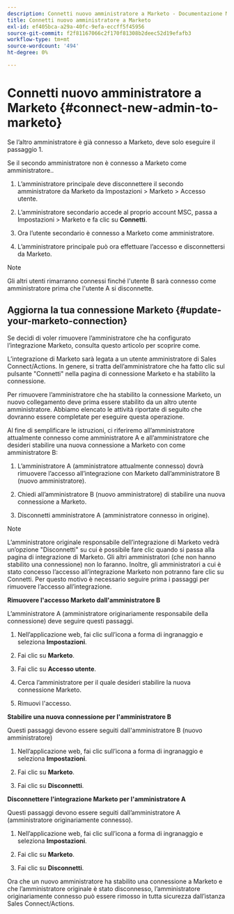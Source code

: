 ```yaml
---
description: Connetti nuovo amministratore a Marketo - Documentazione Marketo - Documentazione del prodotto
title: Connetti nuovo amministratore a Marketo
exl-id: ef405bca-a29a-40fc-9efa-eccff5f45956
source-git-commit: f2f81167066c2f170f81308b2deec52d19efafb3
workflow-type: tm+mt
source-wordcount: '494'
ht-degree: 0%

---
```


# Connetti nuovo amministratore a Marketo {#connect-new-admin-to-marketo}

Se l’altro amministratore è già connesso a Marketo, deve solo eseguire il passaggio 1.

Se il secondo amministratore non è connesso a Marketo come amministratore..

1. L’amministratore principale deve disconnettere il secondo amministratore da Marketo da Impostazioni > Marketo > Accesso utente.

1. L’amministratore secondario accede al proprio account MSC, passa a Impostazioni > Marketo e fa clic su **Connetti**.

1. Ora l’utente secondario è connesso a Marketo come amministratore.

1. L’amministratore principale può ora effettuare l’accesso e disconnettersi da Marketo.

>[!NOTE]
>
>Gli altri utenti rimarranno connessi finché l&#39;utente B sarà connesso come amministratore prima che l&#39;utente A si disconnette.

## Aggiorna la tua connessione Marketo {#update-your-marketo-connection}

Se decidi di voler rimuovere l’amministratore che ha configurato l’integrazione Marketo, consulta questo articolo per scoprire come.

L’integrazione di Marketo sarà legata a un utente amministratore di Sales Connect/Actions. In genere, si tratta dell’amministratore che ha fatto clic sul pulsante &quot;Connetti&quot; nella pagina di connessione Marketo e ha stabilito la connessione.

Per rimuovere l’amministratore che ha stabilito la connessione Marketo, un nuovo collegamento deve prima essere stabilito da un altro utente amministratore. Abbiamo elencato le attività riportate di seguito che dovranno essere completate per eseguire questa operazione.

Al fine di semplificare le istruzioni, ci riferiremo all’amministratore attualmente connesso come amministratore A e all’amministratore che desideri stabilire una nuova connessione a Marketo con come amministratore B:

1. L’amministratore A (amministratore attualmente connesso) dovrà rimuovere l’accesso all’integrazione con Marketo dall’amministratore B (nuovo amministratore).

1. Chiedi all’amministratore B (nuovo amministratore) di stabilire una nuova connessione a Marketo.

1. Disconnetti amministratore A (amministratore connesso in origine).

>[!NOTE]
>
>L’amministratore originale responsabile dell’integrazione di Marketo vedrà un’opzione &quot;Disconnetti&quot; su cui è possibile fare clic quando si passa alla pagina di integrazione di Marketo. Gli altri amministratori (che non hanno stabilito una connessione) non lo faranno. Inoltre, gli amministratori a cui è stato concesso l’accesso all’integrazione Marketo non potranno fare clic su Connetti. Per questo motivo è necessario seguire prima i passaggi per rimuovere l’accesso all’integrazione.

**Rimuovere l&#39;accesso Marketo dall&#39;amministratore B**

L’amministratore A (amministratore originariamente responsabile della connessione) deve seguire questi passaggi.

1. Nell’applicazione web, fai clic sull’icona a forma di ingranaggio e seleziona **Impostazioni**.

1. Fai clic su **Marketo**.

1. Fai clic su **Accesso utente**.

1. Cerca l’amministratore per il quale desideri stabilire la nuova connessione Marketo.

1. Rimuovi l&#39;accesso.

**Stabilire una nuova connessione per l&#39;amministratore B**

Questi passaggi devono essere seguiti dall&#39;amministratore B (nuovo amministratore)

1. Nell’applicazione web, fai clic sull’icona a forma di ingranaggio e seleziona **Impostazioni**.

1. Fai clic su **Marketo**.

1. Fai clic su **Disconnetti**.

**Disconnettere l&#39;integrazione Marketo per l&#39;amministratore A**

Questi passaggi devono essere seguiti dall’amministratore A (amministratore originariamente connesso).

1. Nell’applicazione web, fai clic sull’icona a forma di ingranaggio e seleziona **Impostazioni**.

1. Fai clic su **Marketo**.

1. Fai clic su **Disconnetti**.

Ora che un nuovo amministratore ha stabilito una connessione a Marketo e che l’amministratore originale è stato disconnesso, l’amministratore originariamente connesso può essere rimosso in tutta sicurezza dall’istanza Sales Connect/Actions.
